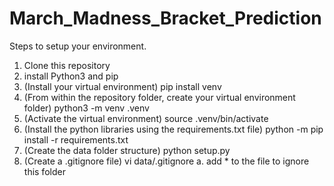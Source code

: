# March_Madness_Bracket_Prediction

Steps to setup your environment.

1. Clone this repository
2. install Python3 and pip
3. (Install your virtual environment) pip install venv
4. (From within the repository folder, create your virtual environment folder) python3 -m venv .venv
5. (Activate the virtual environment) source .venv/bin/activate
6. (Install the python libraries using the requirements.txt file) python -m pip install -r requirements.txt
7. (Create the data folder structure) python setup.py
8. (Create a .gitignore file) vi data/.gitignore
	a. add * to the file to ignore this folder

